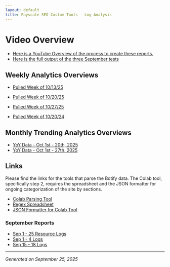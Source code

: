 ```yaml
---
layout: default
title: Payscale SEO Custom Tools - Log Analysis
---
```

# Video Overview
- [Here is a YouTube Overview of the process to create these reports.](https://youtu.be/lKa6NsrGcZU)
- [Here is the full output of the three September tests](https://drive.google.com/drive/folders/1cJUoNbeTBqoh0MtFraGRay1hsGxVv-Fj?usp=drive_link)

## Weekly Analytics Overviews
- [Pulled Week of 10/13/25](/outputs/weekly_analytics/week-of-oct13-2025.md)
- [Pulled Week of 10/20/25](/outputs/weekly_analytics/week-of-oct20-2025.md)
- [Pulled Week of 10/27/25](/outputs/weekly_analytics/week-of-oct27-2025.md)

- [Pulled Week of 10/20/24](/outputs/weekly_analytics/week-of-oct20-2024.md)

## Monthly Trending Analytics Overviews
- [YoY Data - Oct 1st - 20th, 2025](/outputs/monthly_trending_analysis/oct1-20_2025.md)
- [YoY Data - Oct 1st - 27th, 2025](/outputs/monthly_trending_analysis/oct1-27_2025.md)


## Links
Please find the links for the tools that parse the Botify data. The Colab tool, specifically step 2, requires the spreadsheet and the JSON formatter for ongoing categorization of the site by sections.

- [Colab Parsing Tool](https://colab.research.google.com/drive/1x0S9XcJ5iULEcM8frDPNpoP1qnSzdCRa?usp=sharing)
- [Regex Spreadsheet](https://docs.google.com/spreadsheets/d/1sBv_tUgGK4joTZdLr3Uic15U0IeCwR4MQPmO5rPD8b4/edit?gid=2022667523#gid=2022667523)
- [JSON Formatter for Colab Tool](https://regex-pattern-generator.onrender.com/)

### September Reports
- [Sep 1 - 25 Resource Logs](/outputs/url_categorization_report_20250925_resources.md)
- [Sep 1 - 4 Logs](/outputs/url_categorization_report_sep1-4.md)
- [Sep 15 - 18 Logs](/outputs/url_categorization_report_20250925_sep15-18.md)
---
*Generated on September 25, 2025*
